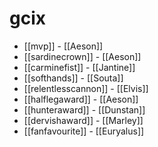 # gcix

* [[mvp]] - [[Aeson]]
* [[sardinecrown]] - [[Aeson]]
* [[carminefist]] - [[Jantine]]
* [[softhands]] - [[Souta]]
* [[relentlesscannon]] - [[Elvis]]
* [[halflegaward]] - [[Aeson]]
* [[hunteraward]] - [[Dunstan]]
* [[dervishaward]] - [[Marley]]
* [[fanfavourite]] - [[Euryalus]]